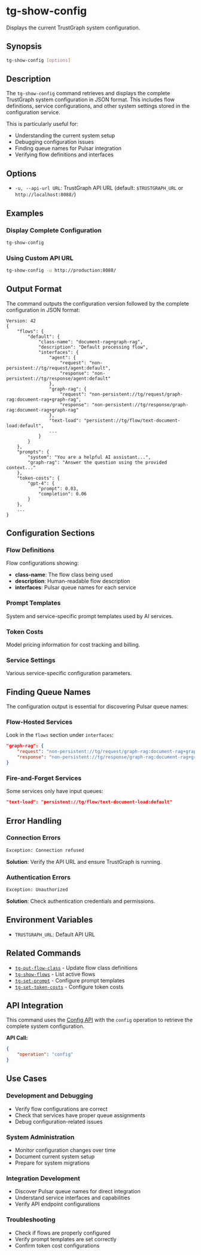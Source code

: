 # tg-show-config

Displays the current TrustGraph system configuration.

## Synopsis

```bash
tg-show-config [options]
```

## Description

The `tg-show-config` command retrieves and displays the complete TrustGraph system configuration in JSON format. This includes flow definitions, service configurations, and other system settings stored in the configuration service.

This is particularly useful for:
- Understanding the current system setup
- Debugging configuration issues
- Finding queue names for Pulsar integration
- Verifying flow definitions and interfaces

## Options

- `-u, --api-url URL`: TrustGraph API URL (default: `$TRUSTGRAPH_URL` or `http://localhost:8088/`)

## Examples

### Display Complete Configuration
```bash
tg-show-config
```

### Using Custom API URL
```bash
tg-show-config -u http://production:8088/
```

## Output Format

The command outputs the configuration version followed by the complete configuration in JSON format:

```
Version: 42
{
    "flows": {
        "default": {
            "class-name": "document-rag+graph-rag",
            "description": "Default processing flow",
            "interfaces": {
                "agent": {
                    "request": "non-persistent://tg/request/agent:default",
                    "response": "non-persistent://tg/response/agent:default"
                },
                "graph-rag": {
                    "request": "non-persistent://tg/request/graph-rag:document-rag+graph-rag",
                    "response": "non-persistent://tg/response/graph-rag:document-rag+graph-rag"
                },
                "text-load": "persistent://tg/flow/text-document-load:default",
                ...
            }
        }
    },
    "prompts": {
        "system": "You are a helpful AI assistant...",
        "graph-rag": "Answer the question using the provided context..."
    },
    "token-costs": {
        "gpt-4": {
            "prompt": 0.03,
            "completion": 0.06
        }
    },
    ...
}
```

## Configuration Sections

### Flow Definitions
Flow configurations showing:
- **class-name**: The flow class being used
- **description**: Human-readable flow description  
- **interfaces**: Pulsar queue names for each service

### Prompt Templates
System and service-specific prompt templates used by AI services.

### Token Costs
Model pricing information for cost tracking and billing.

### Service Settings
Various service-specific configuration parameters.

## Finding Queue Names

The configuration output is essential for discovering Pulsar queue names:

### Flow-Hosted Services
Look in the `flows` section under `interfaces`:

```json
"graph-rag": {
    "request": "non-persistent://tg/request/graph-rag:document-rag+graph-rag",
    "response": "non-persistent://tg/response/graph-rag:document-rag+graph-rag"
}
```

### Fire-and-Forget Services
Some services only have input queues:

```json
"text-load": "persistent://tg/flow/text-document-load:default"
```

## Error Handling

### Connection Errors
```bash
Exception: Connection refused
```
**Solution**: Verify the API URL and ensure TrustGraph is running.

### Authentication Errors
```bash
Exception: Unauthorized
```
**Solution**: Check authentication credentials and permissions.

## Environment Variables

- `TRUSTGRAPH_URL`: Default API URL

## Related Commands

- [`tg-put-flow-class`](tg-put-flow-class.md) - Update flow class definitions
- [`tg-show-flows`](tg-show-flows.md) - List active flows
- [`tg-set-prompt`](tg-set-prompt.md) - Configure prompt templates
- [`tg-set-token-costs`](tg-set-token-costs.md) - Configure token costs

## API Integration

This command uses the [Config API](../apis/api-config.md) with the `config` operation to retrieve the complete system configuration.

**API Call:**
```json
{
    "operation": "config"
}
```

## Use Cases

### Development and Debugging
- Verify flow configurations are correct
- Check that services have proper queue assignments
- Debug configuration-related issues

### System Administration
- Monitor configuration changes over time
- Document current system setup
- Prepare for system migrations

### Integration Development
- Discover Pulsar queue names for direct integration
- Understand service interfaces and capabilities
- Verify API endpoint configurations

### Troubleshooting
- Check if flows are properly configured
- Verify prompt templates are set correctly
- Confirm token cost configurations